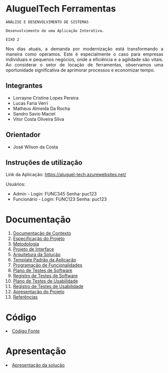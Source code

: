 # AluguelTech Ferramentas

`ANÁLISE E DESENVOLVIMENTO DE SISTEMAS`

`Desenvolvimento de uma Aplicação Interativa.`

`EIXO 2`

<p align="justify">Nos dias atuais, a demanda por modernização está transformando a maneira como operamos. Este é especialmente o caso para empresas individuais e pequenos negócios, onde a eficiência e a agilidade são vitais. Ao considerar o setor de locação de ferramentas, observamos uma oportunidade significativa de aprimorar processos e economizar tempo. </p>

## Integrantes

* Lorrayne Cristine Lopes Pereira
* Lucas Faria Verri
* Matheus Almeida Da Rocha
* Sandro Savio Maciel
* Vitor Costa Oliveira Silva

## Orientador

* José Wilson da Costa

## Instruções de utilização

Link da Aplicação: https://aluguel-tech.azurewebsites.net/

Usuários:
<br>
- Admin - Login: FUNC345 Senha: puc123
- Funcionário - Login: FUNC123 Senha: puc123

# Documentação

<ol>
<li><a href="docs/01-Documentação de Contexto.md"> Documentação de Contexto</a></li>
<li><a href="docs/02-Especificação do Projeto.md"> Especificação do Projeto</a></li>
<li><a href="docs/03-Metodologia.md"> Metodologia</a></li>
<li><a href="docs/04-Projeto de Interface.md"> Projeto de Interface</a></li>
<li><a href="docs/05-Arquitetura da Solução.md"> Arquitetura da Solução</a></li>
<li><a href="docs/06-Template Padrão da Aplicação.md"> Template Padrão da Aplicação</a></li>
<li><a href="docs/07-Programação de Funcionalidades.md"> Programação de Funcionalidades</a></li>
<li><a href="docs/08-Plano de Testes de Software.md"> Plano de Testes de Software</a></li>
<li><a href="docs/09-Registro de Testes de Software.md"> Registro de Testes de Software</a></li>
<li><a href="docs/10-Plano de Testes de Usabilidade.md"> Plano de Testes de Usabilidade</a></li>
<li><a href="docs/11-Registro de Testes de Usabilidade.md"> Registro de Testes de Usabilidade</a></li>
<li><a href="docs/12-Apresentação do Projeto.md"> Apresentação do Projeto</a></li>
<li><a href="docs/13-Referências.md"> Referências</a></li>
</ol>

# Código

<li><a href="src/README.md"> Código Fonte</a></li>

# Apresentação

<li><a href="presentation/README.md"> Apresentação da solução</a></li>
